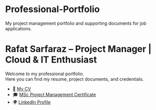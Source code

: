 # Professional-Portfolio
My project management portfolio and supporting documents for job applications.
# Rafat Sarfaraz – Project Manager | Cloud & IT Enthusiast

Welcome to my professional portfolio.  
Here you can find my resume, project documents, and credentials.

- 📄 [My CV](Rafat-CV.pdf)
- 🎓 [MSc Project Management Certificate](NTU-Certificate.pdf)
- 🌍 [LinkedIn Profile](https://www.linkedin.com/in/rafatsarfaraz)

